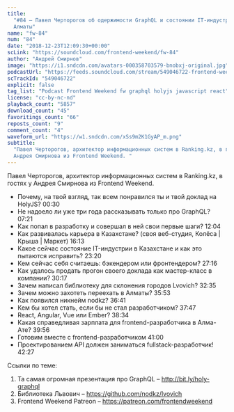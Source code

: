 ```yaml
---
title:
  "#84 – Павел Черторогов об одержимости GraphQL и состоянии IT-индустрии в
  Алматы"
name: "fw-84"
num: "84"
date: "2018-12-23T12:09:30+00:00"
scLink: "https://soundcloud.com/frontend-weekend/fw-84"
author: "Андрей Смирнов"
image: "https://i1.sndcdn.com/avatars-000358703579-bnobxj-original.jpg"
podcastUrl: "https://feeds.soundcloud.com/stream/549046722-frontend-weekend-fw-84.m4a"
scTrackId: "549046722"
explicit: false
tag_list: "Podcast Frontend Weekend fw graphql holyjs javascript react"
license: "cc-by-nc-nd"
playback_count: "5857"
download_count: "45"
favoritings_count: "66"
reposts_count: "9"
comment_count: "4"
waveform_url: "https://w1.sndcdn.com/xSs9m2K1GyAP_m.png"
subtitle:
  "Павел Черторогов, архитектор информационных систем в Ranking.kz, в гостях у
  Андрея Смирнова из Frontend Weekend. "
---
```


Павел Черторогов, архитектор информационных систем в Ranking.kz, в гостях у
Андрея Смирнова из Frontend Weekend.

- Почему, на твой взгляд, так всем понравился ты и твой доклад на HolyJS?
  <timecode sec="30">00:30</timecode>
- Не надоело ли уже три года рассказывать только про GraphQL?
  <timecode sec="441">07:21</timecode>
- Как попал в разработку и совершал в ней свои первые шаги?
  <timecode sec="724">12:04</timecode>
- Как развивалась карьера в Казахстане? (своя веб-студия, Колёса | Крыша |
  Маркет) <timecode sec="973">16:13</timecode>
- Какое сейчас состояние IT-индустрии в Казахстане и как это пытаются исправить?
  <timecode sec="1400">23:20</timecode>
- Кем сейчас себя считаешь: бэкендером или фронтендером?
  <timecode sec="1636">27:16</timecode>
- Как удалось продать прогон своего доклада как мастер-класс в компании?
  <timecode sec="1817">30:17</timecode>
- Зачем написал библиотеку для склонения городов Lvovich?
  <timecode sec="1955">32:35</timecode>
- Зачем можно захотеть переехать в Алматы? <timecode sec="2153">35:53</timecode>
- Как появился никнейм nodkz? <timecode sec="2201">36:41</timecode>
- Кем бы хотел стать, если бы не стал разработчиком?
  <timecode sec="2267">37:47</timecode>
- React, Angular, Vue или Ember? <timecode sec="2314">38:34</timecode>
- Какая справедливая зарплата для frontend-разработчика в Алма-Ате?
  <timecode sec="2396">39:56</timecode>
- Готовим вместе с frontend-разработчиком <timecode sec="2460">41:00</timecode>
- Проектированием API должен заниматься fullstack-разработчик!
  <timecode sec="2547">42:27</timecode>

Ссылки по теме:

1. Та самая огромная презентация про GraphQL – <http://bit.ly/holy-graphql>
2. Библиотека Львович – <https://github.com/nodkz/lvovich>
3. Frontend Weekend Patreon – <https://patreon.com/frontendweekend>
